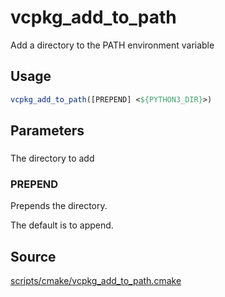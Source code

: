 # vcpkg_add_to_path

Add a directory to the PATH environment variable

## Usage
```cmake
vcpkg_add_to_path([PREPEND] <${PYTHON3_DIR}>)
```

## Parameters
### <positional>
The directory to add

### PREPEND
Prepends the directory.

The default is to append.

## Source
[scripts/cmake/vcpkg_add_to_path.cmake](https://github.com/Microsoft/vcpkg/blob/master/scripts/cmake/vcpkg_add_to_path.cmake)
